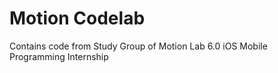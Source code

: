 # Motion Codelab

Contains code from Study Group of Motion Lab 6.0 iOS Mobile Programming Internship 
